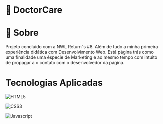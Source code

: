 # 🏥 DoctorCare

# 🚀 Sobre 

Projeto concluído com a NWL Return's #8. Além de tudo a minha primeira experiência didática com Desenvolvimento Web.
Está página trás como uma finalidade uma éspecie de Marketing e ao mesmo tempo com intuito de propagar a o contato com o desenvolvedor da página.

# Tecnologias Aplicadas 

![HTML5](https://img.shields.io/badge/html5-%23E34F26.svg?style=for-the-badge&logo=html5&logoColor=white)

![CSS3](https://img.shields.io/badge/css3-%231572B6.svg?style=for-the-badge&logo=css3&logoColor=white)

![Javascript](https://img.shields.io/badge/JavaScript-F7DF1E?style=for-the-badge&logo=javascript&logoColor=black)
